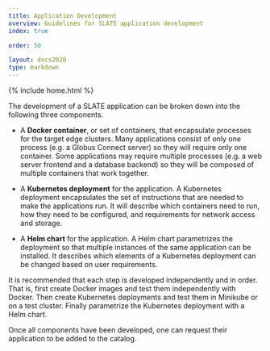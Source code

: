 ```yaml
---
title: Application Development
overview: Guidelines for SLATE application development
index: true

order: 50

layout: docs2020
type: markdown
---
```


{% include home.html %}

The development of a SLATE application can be broken down into the following three components.

* A **Docker container**, or set of containers, that encapsulate processes for the target edge clusters.
Many applications consist of only one process (e.g. a Globus Connect server) so they will require 
only one container. Some applications may require multiple processes (e.g. a web server frontend 
and a database backend) so they will be composed of multiple containers that work together.

* A **Kubernetes deployment** for the application. A Kubernetes deployment encapsulates the set of
instructions that are needed to make the applications run. It will describe which containers need
to run, how they need to be configured, and requirements for network access and storage. 

* A **Helm chart** for the application. A Helm chart parametrizes the deployment so that
multiple instances of the same application can be installed. It describes which
elements of a Kubernetes deployment can be changed based on user requirements.

It is recommended that each step is developed independently and in order. That is, first create
Docker images and test them independently with Docker. Then create Kubernetes
deployments and test them in Minikube or on a test cluster. Finally parametrize the Kubernetes deployment
with a Helm chart.

Once all components have been developed, one can request their application to be added to the catalog.
